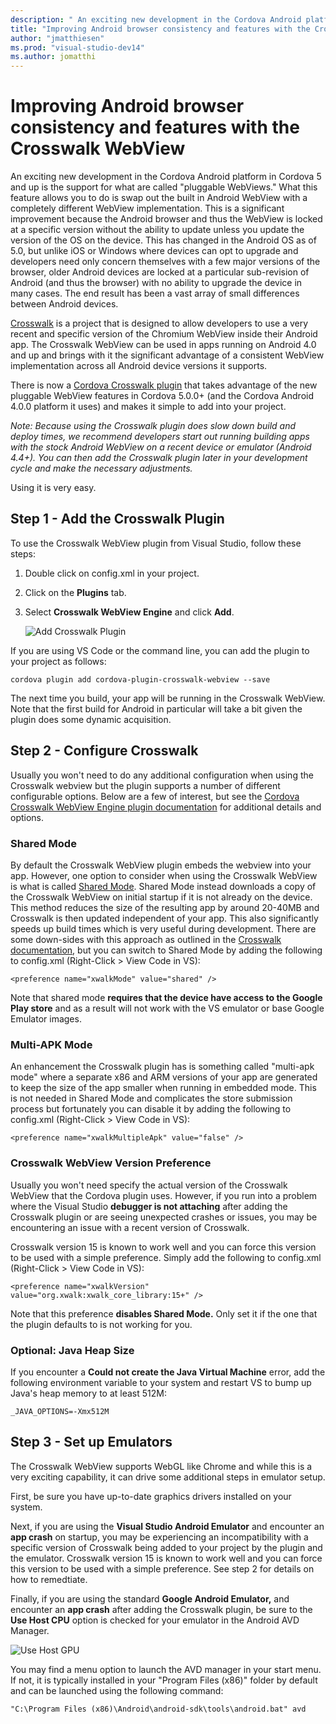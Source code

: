 ```yaml
--- 
description: " An exciting new development in the Cordova Android platform in Cordova 5 and up is the support for what are called pluggable WebViews. What this feature allows you to do is swap out the built in Android WebView with a completely different WebView implementation."
title: "Improving Android browser consistency and features with the Crosswalk WebView"
author: "jmatthiesen"
ms.prod: "visual-studio-dev14"
ms.author: jomatthi
--- 
```


# Improving Android browser consistency and features with the Crosswalk WebView
An exciting new development in the Cordova Android platform in Cordova 5 and up is the support for what are called "pluggable WebViews." What this feature allows you to do is swap out the built in Android WebView with a completely different WebView implementation. This is a significant improvement because the Android browser and thus the WebView is locked at a specific version without the ability to update unless you update the version of the OS on the device. This has changed in the Android OS as of 5.0, but unlike iOS or Windows where devices can opt to upgrade and developers need only concern themselves with a few major versions of the browser, older Android devices are locked at a particular sub-revision of Android (and thus the browser) with no ability to upgrade the device in many cases. The end result has been a vast array of small differences between Android devices.

[Crosswalk](https://go.microsoft.com/fwlink/?LinkID=617678) is a project that is designed to allow developers to use a very recent and specific version of the Chromium WebView inside their Android app. The Crosswalk WebView can be used in apps running on Android 4.0 and up and brings with it the significant advantage of a consistent WebView implementation across all Android device versions it supports.

There is now a [Cordova Crosswalk plugin](https://go.microsoft.com/fwlink/?LinkID=617679) that takes advantage of the new pluggable WebView features in Cordova 5.0.0+ (and the Cordova Android 4.0.0 platform it uses) and makes it simple to add into your project.

*Note: Because using the Crosswalk plugin does slow down build and deploy times, we recommend developers start out running building apps with the stock Android WebView on a recent device or emulator (Android 4.4+). You can then add the Crosswalk plugin later in your development cycle and make the necessary adjustments.*

Using it is very easy.

## Step 1 - Add the Crosswalk Plugin
To use the Crosswalk WebView plugin from Visual Studio, follow these steps:

1. Double click on config.xml in your project.

2. Click on the **Plugins** tab.

2. Select **Crosswalk WebView Engine** and click **Add**.

    ![Add Crosswalk Plugin](media/cordova-crosswalk/cordova-crosswalk.png)

If you are using VS Code or the command line, you can add the plugin to your project as follows:

```
cordova plugin add cordova-plugin-crosswalk-webview --save
```

The next time you build, your app will be running in the Crosswalk WebView. Note that the first build for Android in particular will take a bit given the plugin does some dynamic acquisition.

## Step 2 - Configure Crosswalk

Usually you won't need to do any additional configuration when using the Crosswalk webview but the plugin supports a number of different configurable options.  Below are a few of interest, but see the [Cordova Crosswalk WebView Engine plugin documentation](https://www.npmjs.com/package/cordova-plugin-crosswalk-webview/) for additional details and options.

### Shared Mode
By default the Crosswalk WebView plugin embeds the webview into your app.  However, one option to consider when using the Crosswalk WebView is what is called [Shared Mode](https://crosswalk-project.org/documentation/shared_mode.html). Shared Mode instead downloads a copy of the Crosswalk WebView on initial startup if it is not already on the device. This method reduces the size of the resulting app by around 20-40MB and Crosswalk is then updated independent of your app. This also significantly speeds up build times which is very useful during development. There are some down-sides with this approach as outlined in the [Crosswalk documentation](https://crosswalk-project.org/documentation/shared_mode.html), but you can switch to Shared Mode by adding the following to config.xml (Right-Click > View Code in VS):

```
<preference name="xwalkMode" value="shared" />
```

Note that shared mode **requires that the device have access to the Google Play store** and as a result will not work with the VS emulator or base Google Emulator images.

### Multi-APK Mode
An enhancement the Crosswalk plugin has is something called "multi-apk mode" where a separate x86 and ARM versions of your app are generated to keep the size of the app smaller when running in embedded mode. This is not needed in Shared Mode and complicates the store submission process but fortunately you can disable it by adding the following to config.xml (Right-Click > View Code in VS):

```
<preference name="xwalkMultipleApk" value="false" />
```

### Crosswalk WebView Version Preference
Usually you won't need specify the actual version of the Crosswalk WebView that the Cordova plugin uses. However, if you run into a problem where the Visual Studio **debugger is not attaching** after adding the Crosswalk plugin or are seeing unexpected crashes or issues, you may be encountering an issue with a recent version of Crosswalk.  

Crosswalk version 15 is known to work well and you can force this version to be used with a simple preference. Simply add the following to config.xml (Right-Click > View Code in VS):

```
<preference name="xwalkVersion" value="org.xwalk:xwalk_core_library:15+" />
```

Note that this preference **disables Shared Mode.** Only set it if the one that the plugin defaults to is not working for you.

### Optional: Java Heap Size
If you encounter a **Could not create the Java Virtual Machine** error, add the following environment variable to your system and restart VS to bump up Java's heap memory to at least 512M:

```
_JAVA_OPTIONS=-Xmx512M
```

## Step 3 - Set up Emulators
The Crosswalk WebView supports WebGL like Chrome and while this is a very exciting capability, it can drive some additional steps in emulator setup. 

First, be sure you have up-to-date graphics drivers installed on your system.

Next, if you are using the **Visual Studio Android Emulator** and encounter an **app crash** on startup, you may be experiencing an incompatibility with a specific version of Crosswalk being added to your project by the plugin and the emulator. Crosswalk version 15 is known to work well and you can force this version to be used with a simple preference. See step 2 for details on how to remedtiate.

Finally, if you are using the standard **Google Android Emulator,** and encounter an **app crash** after adding the Crosswalk plugin, be sure to the **Use Host CPU** option is checked for your emulator in the Android AVD Manager.

![Use Host GPU](media/cordova-crosswalk/use-host-gpu.png)

You may find a menu option to launch the AVD manager in your start menu. If not, it is typically installed in your "Program Files (x86)" folder by default and can be launched using the following command:

```
"C:\Program Files (x86)\Android\android-sdk\tools\android.bat" avd
```

